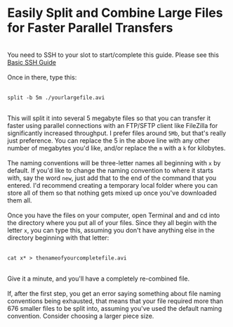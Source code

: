 <h1>Easily Split and Combine Large Files for Faster Parallel Transfers</h1>

        
<br>
You need to SSH to your slot to start&#x2F;complete this guide. Please see this <a href="https://www.feralhosting.com/faq/view?question=12">Basic SSH Guide</a><br>
<br>
Once in there, type this:<br>
<br>
<pre><code>split -b 5m .&#x2F;yourlargefile.avi</code></pre><br>
This will split it into several 5 megabyte files so that you can transfer it faster using parallel connections with an FTP&#x2F;SFTP client like FileZilla for significantly increased throughput. I prefer files around <code>5Mb</code>, but that&#x27;s really just preference. You can replace the 5 in the above line with any other number of megabytes you&#x27;d like, and&#x2F;or replace the <code>m</code> with a <code>k</code> for kilobytes.<br>
<br>
The naming conventions will be three-letter names all beginning with <code>x</code> by default. If you&#x27;d like to change the naming convention to where it starts with, say the word <code>new</code>, just add that to the end of the command that you entered. I&#x27;d recommend creating a temporary local folder where you can store all of them so that nothing gets mixed up once you&#x27;ve downloaded them all.<br>
<br>
Once you have the files on your computer, open Terminal and and cd into the directory where you put all of your files. Since they all begin with the letter <code>x</code>, you can type this, assuming you don&#x27;t have anything else in the directory beginning with that letter:<br>
<br>
<pre><code>cat x* &gt; thenameofyourcompletefile.avi</code></pre><br>
Give it a minute, and you&#x27;ll have a completely re-combined file.<br>
<br>
If, after the first step, you get an error saying something about file naming conventions being exhausted, that means that your file required more than 676 smaller files to be split into, assuming you&#x27;ve used the default naming convention. Consider choosing a larger piece size.<br>
<br>

